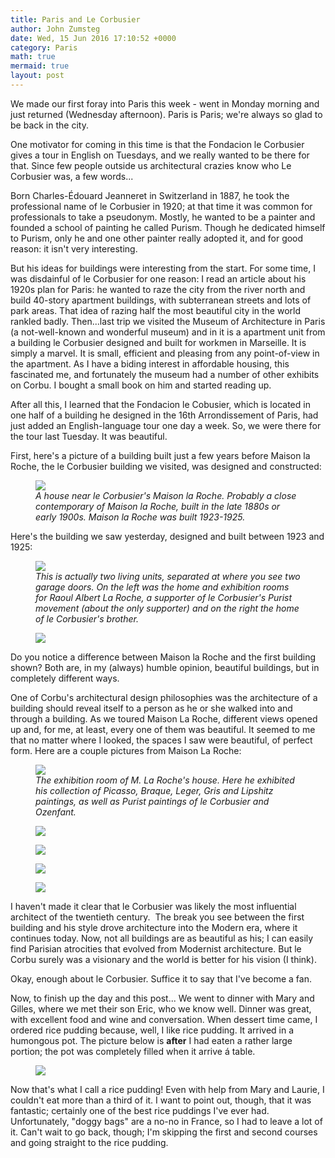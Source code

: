 ```yaml
---
title: Paris and Le Corbusier
author: John Zumsteg
date: Wed, 15 Jun 2016 17:10:52 +0000
category: Paris
math: true
mermaid: true
layout: post
---
```

We made our first foray into Paris this week - went in Monday morning and just returned (Wednesday afternoon). Paris is Paris; we're always so glad to be back in the city.

One motivator for coming in this time is that the Fondacion le Corbusier gives a tour in English on Tuesdays, and we really wanted to be there for that. Since few people outside us architectural crazies know who Le Corbusier was, a few words...

Born Charles-Édouard Jeanneret in Switzerland in 1887, he took the professional name of le Corbusier in 1920; at that time it was common for professionals to take a pseudonym. Mostly, he wanted to be a painter and founded a school of painting he called Purism. Though he dedicated himself to Purism, only he and one other painter really adopted it, and for good reason: it isn't very interesting.

But his ideas for buildings were interesting from the start. For some time, I was disdainful of le Corbusier for one reason: I read an article about his 1920s plan for Paris: he wanted to raze the city from the river north and build 40-story apartment buildings, with subterranean streets and lots of park areas. That idea of razing half the most beautiful city in the world rankled badly. Then...last trip we visited the Museum of Architecture in Paris (a not-well-known and wonderful museum) and in it is a apartment unit from a building le Corbusier designed and built for workmen in Marseille. It is simply a marvel. It is small, efficient and pleasing from any point-of-view in the apartment. As I have a biding interest in affordable housing, this fascinated me, and fortunately the museum had a number of other exhibits on Corbu. I bought a small book on him and started reading up.

After all this, I learned that the Fondacion le Cobusier, which is located in one half of a building he designed in the 16th Arrondissement of Paris, had just added an English-language tour one day a week. So, we were there for the tour last Tuesday. It was beautiful.

First, here's a picture of a building built just a few years before Maison la Roche, the le Corbusier building we visited, was designed and constructed:

<figure class = "landscape">
	<img src="{{site.url}}/assets/images/2016/06/DSC00095.jpg"/>
	<figcaption><em>A house near le Corbusier's Maison la Roche. Probably a close contemporary of Maison la Roche, built in the late 1880s or early 1900s. Maison la Roche was built 1923-1925.</em></figcaption>
</figure>



Here's the building we saw yesterday, designed and built between 1923 and 1925:

<figure class = "landscape">
	<img src="{{site.url}}/assets/images/2016/06/DSC00093.jpg"/>
	<figcaption><em>This is actually two living units, separated at where you see two garage doors. On the left was the home and exhibition rooms for Raoul Albert La Roche, a supporter of le Corbusier's Purist movement (about the only supporter) and on the right the home of le Corbusier's brother.</em></figcaption>
</figure>



<figure class = "landscape">
	<img src="{{site.url}}/assets/images/2016/06/DSC00090.jpg"/>
	<figcaption></figcaption>
</figure>



Do you notice a difference between Maison la Roche and the first building shown? Both are, in my (always) humble opinion, beautiful buildings, but in completely different ways.

One of Corbu's architectural design philosophies was the architecture of a building should reveal itself to a person as he or she walked into and through a building. As we toured Maison La Roche, different views opened up and, for me, at least, every one of them was beautiful. It seemed to me that no matter where I looked, the spaces I saw were beautiful, of perfect form. Here are a couple pictures from Maison La Roche:

<figure class = "landscape">
	<img src="{{site.url}}/assets/images/2016/06/DSC00070.jpg"/>
	<figcaption><em>The exhibition room of M. La Roche's house. Here he exhibited his collection of Picasso, Braque, Leger, Gris and Lipshitz paintings, as well as Purist paintings of le Corbusier and Ozenfant.</em></figcaption>
</figure>



<figure class = "portrait">
	<img src="{{site.url}}/assets/images/2016/06/DSC00063.jpg"/>
	<figcaption></figcaption>
</figure>



<figure class = "portrait">
	<img src="{{site.url}}/assets/images/2016/06/DSC00080.jpg"/>
	<figcaption></figcaption>
</figure>

<figure class = "portrait">
	<img src="{{site.url}}/assets/images/2016/06/DSC00071.jpg"/>
	<figcaption></figcaption>
</figure>

 <figure class = "landscape">
	<img src="{{site.url}}/assets/images/2016/06/DSC00074.jpg"/>
	<figcaption></figcaption>
</figure>

I haven't made it clear that le Corbusier was likely the most influential architect of the twentieth century.  The break you see between the first building and his style drove architecture into the Modern era, where it continues today. Now, not all buildings are as beautiful as his; I can easily find Parisian atrocities that evolved from Modernist architecture. But le Corbu surely was a visionary and the world is better for his vision (I think).

Okay, enough about le Corbusier. Suffice it to say that I've become a fan.

Now, to finish up the day and this post... We went to dinner with Mary and Gilles, where we met their son Eric, who we know well. Dinner was great, with excellent food and wine and conversation. When dessert time came, I ordered rice pudding because, well, I like rice pudding. It arrived in a humongous pot. The picture below is <strong>after</strong> I had eaten a rather large portion; the pot was completely filled when it arrive á table.

<figure class = "portrait">
	<img src="{{site.url}}/assets/images/2016/06/IMG_0780.jpg"/>
	<figcaption></figcaption>
</figure>



Now that's what I call a rice pudding! Even with help from Mary and Laurie, I couldn't eat more than a third of it. I want to point out, though, that it was fantastic; certainly one of the best rice puddings I've ever had. Unfortunately, "doggy bags" are a no-no in France, so I had to leave a lot of it. Can't wait to go back, though; I'm skipping the first and second courses and going straight to the rice pudding.
